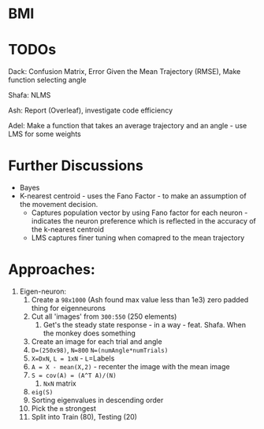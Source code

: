 # BMI

# TODOs
Dack: Confusion Matrix, Error Given the Mean Trajectory (RMSE), Make function selecting angle

Shafa: NLMS

Ash: Report (Overleaf), investigate code efficiency 

Adel: Make a function that takes an average trajectory and an angle - use LMS for some weights

# Further Discussions
- Bayes
- K-nearest centroid - uses the Fano Factor - to make an assumption of the movement decision. 
  - Captures population vector by using Fano factor for each neuron - indicates the neuron preference which is reflected in the accuracy of the k-nearest centroid
  - LMS captures finer tuning when comapred to the mean trajectory

# Approaches:
1. Eigen-neuron:
	1. Create a `98x1000` (Ash found max value less than 1e3) zero padded thing for eigenneurons
	2. Cut all 'images' from `300:550` (250 elements)
		1. Get's the steady state response - in a way - feat. Shafa. When the monkey does something
	3. Create an image for each trial and angle
	4. `D=(250x98)`, `N=800` `N=(numAngle*numTrials)`
	5. `X=DxN`,	`L = 1xN` - `L`=Labels
	6. `A = X - mean(X,2)` - recenter the image with the mean image
	7. `S = cov(A) = (A^T A)/(N)`
		1. `NxN` matrix
	8. `eig(S)`
	9. Sorting eigenvalues in descending order
	10. Pick the `m` strongest 
	11. Split into Train (80), Testing (20)



